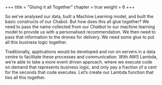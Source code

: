 +++
title = "Gluing it all Together"
chapter = true
weight = 6
+++

So we’ve analysed our data, built a Machine Learning model, and built the basic constructs of our Chabot. But how does this all glue together? We need to pass the name collected from our Chatbot to our machine learning model to provide us with a personalised recommendation. We then need to pass that information to the drones for delivery. We need some glue to put all this business logic together.

Traditionally, applications would be developed and run on servers in a data centre to facilitate these processes and communication. With AWS Lambda, we’re able to take a more event driven approach, where we execute code on demand that represents business logic, and only pay a fraction of a cent for the seconds that code executes. Let’s create our Lambda function that ties all this together.

